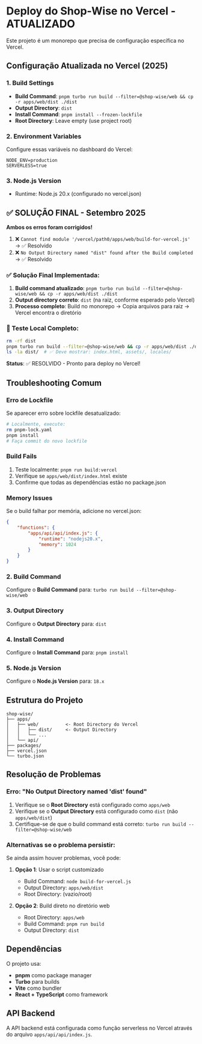 # Deploy do Shop-Wise no Vercel - ATUALIZADO

Este projeto é um monorepo que precisa de configuração específica no Vercel.

## Configuração Atualizada no Vercel (2025)

### 1. Build Settings

-   **Build Command**: `pnpm turbo run build --filter=@shop-wise/web && cp -r apps/web/dist ./dist`
-   **Output Directory**: `dist`
-   **Install Command**: `pnpm install --frozen-lockfile`
-   **Root Directory**: Leave empty (use project root)

### 2. Environment Variables

Configure essas variáveis no dashboard do Vercel:

```
NODE_ENV=production
SERVERLESS=true
```

### 3. Node.js Version

-   Runtime: Node.js 20.x (configurado no vercel.json)

## ✅ SOLUÇÃO FINAL - Setembro 2025

**Ambos os erros foram corrigidos!**

1. ❌ `Cannot find module '/vercel/path0/apps/web/build-for-vercel.js'` → ✅ Resolvido
2. ❌ `No Output Directory named "dist" found after the Build completed` → ✅ Resolvido

### ✅ Solução Final Implementada:

1. **Build command atualizado**: `pnpm turbo run build --filter=@shop-wise/web && cp -r apps/web/dist ./dist`
2. **Output directory correto**: `dist` (na raiz, conforme esperado pelo Vercel)
3. **Processo completo**: Build no monorepo → Copia arquivos para raiz → Vercel encontra o diretório

### 🧪 Teste Local Completo:

```bash
rm -rf dist
pnpm turbo run build --filter=@shop-wise/web && cp -r apps/web/dist ./dist
ls -la dist/  # ✅ Deve mostrar: index.html, assets/, locales/
```

**Status**: ✅ RESOLVIDO - Pronto para deploy no Vercel!

## Troubleshooting Comum

### Erro de Lockfile

Se aparecer erro sobre lockfile desatualizado:

```bash
# Localmente, execute:
rm pnpm-lock.yaml
pnpm install
# Faça commit do novo lockfile
```

### Build Fails

1. Teste localmente: `pnpm run build:vercel`
2. Verifique se `apps/web/dist/index.html` existe
3. Confirme que todas as dependências estão no package.json

### Memory Issues

Se o build falhar por memória, adicione no vercel.json:

```json
{
    "functions": {
        "apps/api/api/index.js": {
            "runtime": "nodejs20.x",
            "memory": 1024
        }
    }
}
```

### 2. Build Command

Configure o **Build Command** para: `turbo run build --filter=@shop-wise/web`

### 3. Output Directory

Configure o **Output Directory** para: `dist`

### 4. Install Command

Configure o **Install Command** para: `pnpm install`

### 5. Node.js Version

Configure o **Node.js Version** para: `18.x`

## Estrutura do Projeto

```
shop-wise/
├── apps/
│   ├── web/          <- Root Directory do Vercel
│   │   ├── dist/     <- Output Directory
│   │   └── ...
│   └── api/
├── packages/
├── vercel.json
└── turbo.json
```

## Resolução de Problemas

### Erro: "No Output Directory named 'dist' found"

1. Verifique se o **Root Directory** está configurado como `apps/web`
2. Verifique se o **Output Directory** está configurado como `dist` (não `apps/web/dist`)
3. Certifique-se de que o build command está correto: `turbo run build --filter=@shop-wise/web`

### Alternativas se o problema persistir:

Se ainda assim houver problemas, você pode:

1. **Opção 1**: Usar o script customizado

    - Build Command: `node build-for-vercel.js`
    - Output Directory: `apps/web/dist`
    - Root Directory: (vazio/root)

2. **Opção 2**: Build direto no diretório web
    - Root Directory: `apps/web`
    - Build Command: `pnpm run build`
    - Output Directory: `dist`

## Dependências

O projeto usa:

-   **pnpm** como package manager
-   **Turbo** para builds
-   **Vite** como bundler
-   **React + TypeScript** como framework

## API Backend

A API backend está configurada como função serverless no Vercel através do arquivo `apps/api/api/index.js`.
